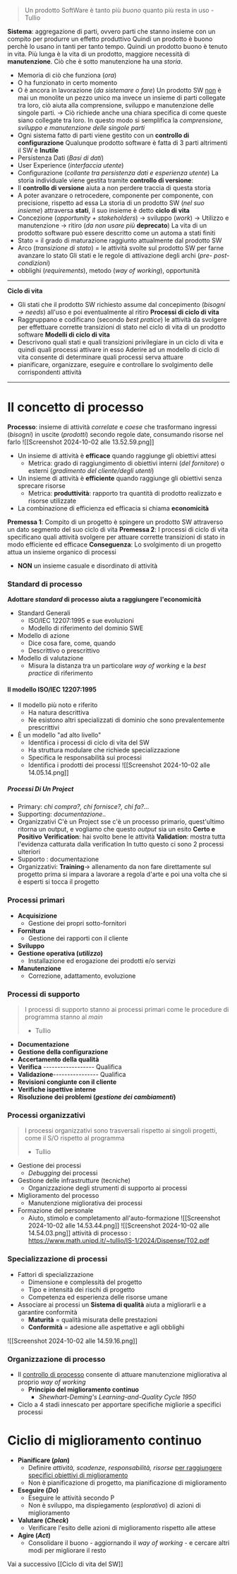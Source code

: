 > Un prodotto SoftWare è tanto più *buono* quanto più resta in uso
> \- Tullio

**Sistema**: aggregazione di parti, ovvero parti che stanno insieme con un compito per produrre un effetto produttivo
Quindi un prodotto è buono perchè lo usano in tanti per tanto tempo. Quindi un prodotto buono è tenuto in vita. 
Più lunga è la vita di un prodotto, maggiore necessità di **manutenzione**.
Ciò che è sotto manutenzione ha una *storia*.
- Memoria di ciò che funziona (*ora*)
- O ha funzionato in certo momento
- O è ancora in lavorazione (*da sistemare o fare*)
Un prodotto SW <u>non</u> è mai un monolite un pezzo unico ma invece un insieme di parti collegate tra loro, ciò aiuta alla comprensione, sviluppo e manutenzione delle singole parti.
-> Ciò richiede anche una chiara specifica di come queste siano collegate tra loro. In questo modo si semplifica la *comprensione, sviluppo e manutenzione delle singole parti*
- Ogni sistema fatto di parti viene gestito con un **controllo di configurazione**
Qualunque prodotto software è fatta di 3 parti altrimenti il SW è **Inutile**
- Persistenza Dati (*Basi di dati*)
- User Experience (*interfaccia utente*)
- Configurazione (*collante tra persistenza dati e esperienza utente*)
La storia individuale viene gestita tramite **controllo di versione**:
- Il **controllo di versione** aiuta a non perdere traccia di questa storia
- A poter avanzare o retrocedere, componente per componente, con precisione, rispetto ad essa
La storia di un prodotto SW (*nel suo insieme*) attraversa **stati**, il suo insieme è detto **ciclo di vita**
- Concezione (*opportunity + stakeholders*) -> sviluppo (*work*) -> Utilizzo e manutenzione -> ritiro (*da non usare più* **deprecato**)
La vita di un prodotto software può essere descritto come un automa a stati finiti
- Stato = il grado di maturazione raggiunto attualmente dal prodotto SW
- Arco (*transizione di stato*) = le attività svolte sul prodotto SW per farne avanzare lo stato
Gli stati e le regole di attivazione degli archi (*pre- post- condizioni*)
- obblighi (*requirements*), metodo (*way of working*), opportunità

---
**Ciclo di vita**
- Gli stati che il prodotto SW richiesto assume dal concepimento (*bisogni -> needs*) all'uso e poi eventualmente al ritiro
**Processi di ciclo di vita**
- Raggruppano e codificano (secondo *best pratice*) le attività da svolgere per effettuare corrette transizioni di stato nel ciclo di vita di un prodotto software
**Modelli di ciclo di vita**
- Descrivono quali stati e quali transizioni privilegiare in un ciclo di vita e quindi quali processi attivare in esso
Aderire ad un modello di ciclo di vita consente di determinare quali processi serva attuare
- pianificare, organizzare, eseguire e controllare lo svolgimento delle corrispondenti attività
---
# Il concetto di processo
**Processo**: insieme di attività *correlate* e *coese* che trasformano ingressi (*bisogni*) in uscite (*prodotti*) secondo regole date, consumando risorse nel farlo
![[Screenshot 2024-10-02 alle 13.52.59.png]]
- Un insieme di attività è **efficace** quando raggiunge gli obiettivi attesi
	- Metrica: grado di raggiungimento di obiettivi interni (*del fornitore*) o esterni (*gradimento del cliente/degli utenti*)
- Un insieme di attività è **efficiente** quando raggiunge gli obiettivi senza sprecare risorse
	- Metrica: **produttività**: rapporto tra quantità di prodotto realizzato e risorse utilizzate
- La combinazione di efficienza ed efficacia si chiama **economicità**

**Premessa 1**: Compito di un progetto è spingere un prodotto SW attraverso un dato segmento del suo ciclo di vita
**Premessa 2**: I processi di ciclo di vita specificano quali attività svolgere per attuare corrette transizioni di stato in modo efficiente ed efficace
**Conseguenza**: Lo svolgimento di un progetto attua un insieme organico di processi
- **NON** un insieme casuale e disordinato di attività
### Standard di processo
**Adottare _standard_ di processo aiuta a raggiungere l'economicità**
- Standard Generali
	- ISO/IEC 12207:1995 e sue evoluzioni
	- Modello di riferimento del dominio SWE
- Modello di azione
	- Dice cosa fare, come, quando
	- Descrittivo o prescrittivo
- Modello di valutazione
	- Misura la distanza tra un particolare *way of working* e la *best practice* di riferimento
#### Il modello ISO/IEC 12207:1995
- Il modello più noto e riferito
	- Ha natura descrittiva
	- Ne esistono altri specializzati di dominio che sono prevalentemente prescrittivi
- È un modello "ad alto livello"
	- Identifica i processi di ciclo di vita del SW
	- Ha struttura modulare che richiede specializzazione
	- Specifica le responsabilità sui processi
	- Identifica i prodotti dei processi
![[Screenshot 2024-10-02 alle 14.05.14.png]]

##### Processi Di Un Project
- Primary: *chi compra?, chi fornisce?, chi fa?...*
- Supporting: *documentazione..*
- Organizzativi
C'è un Project sse c'è un processo primario, quest'ultimo ritorna un output, e vogliamo che questo *output* sia un esito **Certo e Positivo**
**Verification**: hai svolto bene le attività
**Validation**: mostra tutta l'evidenza catturata dalla verification
In tutto questo ci sono 2 processi ulteriori
- Supporto : documentazione
- Organizzativi: **Training**-> allenamento da non fare direttamente sul progetto prima si impara a lavorare a regola d'arte e poi una volta che si è esperti si tocca il progetto
### Processi primari
- **Acquisizione**
	- Gestione dei propri sotto-fornitori
- **Fornitura**
	- Gestione dei rapporti con il cliente
- **Sviluppo**
- **Gestione operativa (_utilizzo_)**
	- Installazione ed erogazione dei prodotti e/o servizi
- **Manutenzione**
	- Correzione, adattamento, evoluzione
### Processi di supporto
>I processi di supporto stanno ai processi primari come le procedure di programma stanno al _main_
>- Tullio
- **Documentazione**
- **Gestione della configurazione**
- **Accertamento della qualità**
- **Verifica** ------------------ Qualifica
- **Validazione**---------------- Qualifica
- **Revisioni congiunte con il cliente**
- **Verifiche ispettive interne**
- **Risoluzione dei problemi (_gestione dei cambiamenti_)**
### Processi organizzativi
> I processi organizzativi sono trasversali rispetto ai singoli progetti, come il S/O rispetto al programma
> - Tullio
- Gestione dei processi
	- *Debugging* dei processi
- Gestione delle infrastrutture (tecniche)
	- Organizzazione degli strumenti di supporto ai processi
- Miglioramento del processo
	- Manutenzione migliorativa dei processi
- Formazione del personale
	- Aiuto, stimolo e completamento all'auto-formazione
![[Screenshot 2024-10-02 alle 14.53.44.png]]
![[Screenshot 2024-10-02 alle 14.54.03.png]]
attività di processo : https://www.math.unipd.it/~tullio/IS-1/2024/Dispense/T02.pdf
### Specializzazione di processi
- Fattori di specializzazione
	- Dimensione e complessità del progetto
	- Tipo e intensità dei rischi di progetto
	- Competenza ed esperienza delle risorse umane
- Associare ai processi un **Sistema di qualità** aiuta a migliorarli e a garantire conformità
	- **Maturità** = qualità misurata delle prestazioni
	- **Conformità** = adesione alle aspettative e agli obblighi

![[Screenshot 2024-10-02 alle 14.59.16.png]]
### Organizzazione di processo
- Il <u>controllo di processo</u> consente di attuare manutenzione migliorativa al proprio *way of working*
	- **Principio del miglioramento continuo**
		- *Shewhart-Deming's Learning-and-Quality Cycle 1950*
- Ciclo a 4 stadi innescato per apportare specifiche migliorie a specifici processi

# Ciclio di miglioramento continuo
- **Pianificare (_plan_)**
	- Definire *attività, scadenze, responsabilità, risorse* <u>per raggiungere specifici obiettivi di miglioramento</u>
	- Non è pianificazione di progetto, ma pianificazione di miglioramento
- **Eseguire (_Do_)**
	- Eseguire le attività secondo P
	- Non è sviluppo, ma dispiegamento (*esplorativo*) di azioni di miglioramento
- **Valutare (_Check_)**
	- Verificare l'esito delle azioni di miglioramento rispetto alle attese
- **Agire (_Act_)**
	- Consolidare il buono - aggiornando il *way of working* - e cercare altri modi per migliorare il resto

Vai a successivo [[Ciclo di vita del SW]]
